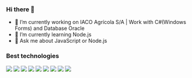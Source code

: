 ### Hi there 👋

- 🔭 I’m currently working on IACO Agrícola S/A | Work with C#(Windows Forms) and Database Oracle
- 🌱 I’m currently learning Node.js
- 💬 Ask me about JavaScript or Node.js

### Best technologies

<div>
  <img src="https://cdn.jsdelivr.net/gh/devicons/devicon/icons/bootstrap/bootstrap-original-wordmark.svg" widthd = "60" />          
  <img src="https://cdn.jsdelivr.net/gh/devicons/devicon/icons/javascript/javascript-original.svg" />
  <img src="https://cdn.jsdelivr.net/gh/devicons/devicon/icons/jquery/jquery-original-wordmark.svg" />          
  <img src="https://cdn.jsdelivr.net/gh/devicons/devicon/icons/nodejs/nodejs-original-wordmark.svg" />     
  <img src="https://cdn.jsdelivr.net/gh/devicons/devicon/icons/csharp/csharp-original.svg" />  
  <img src="https://cdn.jsdelivr.net/gh/devicons/devicon/icons/php/php-original.svg" />          
  <img src="https://cdn.jsdelivr.net/gh/devicons/devicon/icons/oracle/oracle-original.svg" />  
  <img src="https://cdn.jsdelivr.net/gh/devicons/devicon/icons/mysql/mysql-original-wordmark.svg" />  
  <img src="https://cdn.jsdelivr.net/gh/devicons/devicon/icons/mongodb/mongodb-original-wordmark.svg" />          
</div>
